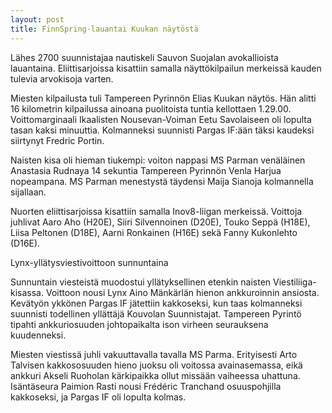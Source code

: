 ```yaml
---
layout: post
title: FinnSpring-lauantai Kuukan näytöstä
---
```


Lähes 2700 suunnistajaa nautiskeli Sauvon Suojalan avokallioista lauantaina. Eliittisarjoissa kisattiin samalla näyttökilpailun merkeissä kauden tulevia arvokisoja varten.

Miesten kilpailusta tuli Tampereen Pyrinnön Elias Kuukan näytös. Hän alitti 16 kilometrin kilpailussa ainoana puolitoista tuntia kellottaen 1.29.00. Voittomarginaali Ikaalisten Nousevan-Voiman Eetu Savolaiseen oli lopulta tasan kaksi minuuttia. Kolmanneksi suunnisti Pargas IF:ään täksi kaudeksi siirtynyt Fredric Portin.

Naisten kisa oli hieman tiukempi: voiton nappasi MS Parman venäläinen Anastasia Rudnaya 14 sekuntia Tampereen Pyrinnön Venla Harjua nopeampana. MS Parman menestystä täydensi Maija Sianoja kolmannella sijallaan.

Nuorten eliittisarjoissa kisattiin samalla Inov8-liigan merkeissä. Voittoja juhlivat Aaro Aho (H20E), Siiri Silvennoinen (D20E), Touko Seppä (H18E), Liisa Peltonen (D18E), Aarni Ronkainen (H16E) sekä Fanny Kukonlehto (D16E).

Lynx-yllätysviestivoittoon sunnuntaina

Sunnuntain viesteistä muodostui yllätyksellinen etenkin naisten Viestiliiga-kisassa. Voittoon nousi Lynx Aino Mänkärlän hienon ankkuroinnin ansiosta. Kevätyön ykkönen Pargas IF jätettiin kakkoseksi, kun taas kolmanneksi suunnisti todellinen yllättäjä Kouvolan Suunnistajat. Tampereen Pyrintö tipahti ankkuriosuuden johtopaikalta ison virheen seurauksena kuudenneksi.

Miesten viestissä juhli vakuuttavalla tavalla MS Parma. Erityisesti Arto Talvisen kakkososuuden hieno juoksu oli voitossa avainasemassa, eikä ankkuri Akseli Ruoholan kärkipaikka ollut missään vaiheessa uhattuna. Isäntäseura Paimion Rasti nousi Frédéric Tranchand osuuspohjilla kakkoseksi, ja Pargas IF oli lopulta kolmas.
